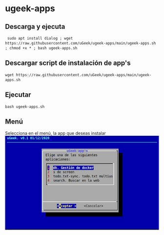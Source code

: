 # ugeek-apps

## Descarga y ejecuta
```
 sudo apt install dialog ; wget https://raw.githubusercontent.com/uGeek/ugeek-apps/main/ugeek-apps.sh ; chmod +x * ; bash ugeek-apps.sh 
``` 



## Descargar script de instalación de app's

```
wget https://raw.githubusercontent.com/uGeek/ugeek-apps/main/ugeek-apps.sh
```

## Ejecutar
```
bash ugeek-apps.sh
```

## Menú
Selecciona en el menú, la app que deseas instalar
![ugeek-apps](ugeek-apps.jpg)
